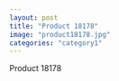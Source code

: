 ```yaml
---
layout: post
title: "Product 18178"
image: "product18178.jpg"
categories: "category1"
---
```

Product 18178
